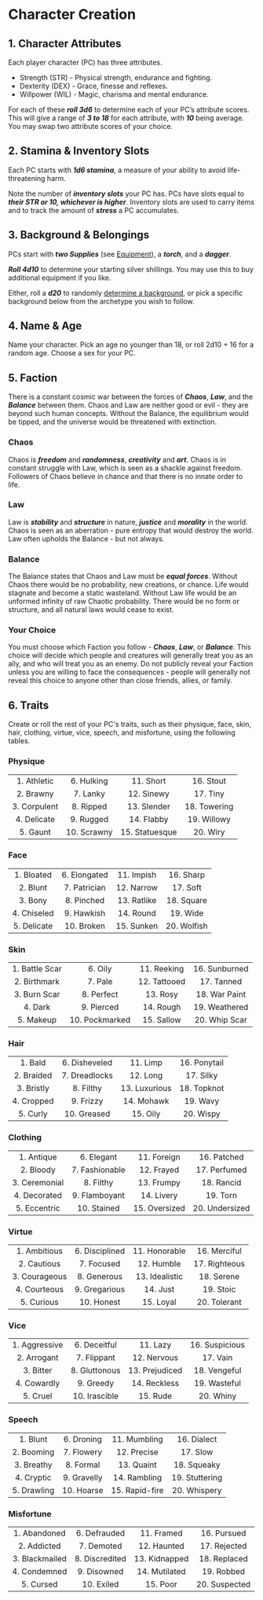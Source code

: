 # Character Creation
## 1. Character Attributes
Each player character (PC) has three attributes.
- Strength (STR) - Physical strength, endurance and fighting.
- Dexterity (DEX) - Grace, finesse and reflexes.
- Willpower (WIL) - Magic, charisma and mental endurance.

For each of these ***roll 3d6*** to determine each of your PC’s attribute scores. This will give a range of ***3 to 18*** for each attribute, with ***10*** being average. You may swap two attribute scores of your choice.
## 2. Stamina & Inventory Slots
Each PC starts with ***1d6 stamina***, a measure of your ability to avoid life-threatening harm.

Note the number of ***inventory slots*** your PC has. PCs have slots equal to ***their STR or 10, whichever is higher***. Inventory slots are used to carry items and to track the amount of ***stress*** a PC accumulates.
## 3. Background & Belongings
PCs start with ***two Supplies*** (see [Equipment](equipment.md#supply)), a ***torch***, and a ***dagger***.

***Roll 4d10*** to determine your starting silver shillings. You may use this to buy additional equipment if you like.

Either, roll a ***d20*** to randomly [determine a background](backgrounds/README.md), or pick a specific background below from the archetype you wish to follow.
## 4. Name & Age
Name your character. Pick an age no younger than 18, or roll 2d10 + 16 for a random age. Choose a sex for your PC.
## 5. Faction
There is a constant cosmic war between the forces of ***Chaos***, ***Law***, and the ***Balance*** between them. Chaos and Law are neither good or evil - they are beyond such human concepts. Without the Balance, the equilibrium would be tipped, and the universe would be threatened with extinction.
### Chaos
Chaos is ***freedom*** and ***randomness***, ***creativity*** and ***art***. Chaos is in constant struggle with Law, which is seen as a shackle against freedom. Followers of Chaos believe in chance and that there is no innate order to life.
### Law
Law is ***stability*** and ***structure*** in nature, ***justice*** and ***morality*** in the world. Chaos is seen as an aberration - pure entropy that would destroy the world. Law often upholds the Balance - but not always.
### Balance
The Balance states that Chaos and Law must be ***equal forces***. Without Chaos there would be no probability, new creations, or chance. Life would stagnate and become a static wasteland. Without Law life would be an unformed infinity of raw Chaotic probability. There would be no form or structure, and all natural laws would cease to exist.
### Your Choice
You must choose which Faction you follow - ***Chaos***, ***Law***, or ***Balance***. This choice will decide which people and creatures will generally treat you as an ally, and who will treat you as an enemy. Do not publicly reveal your Faction unless you are willing to face the consequences - people will generally not reveal this choice to anyone other than close friends, allies, or family.
## 6. Traits
Create or roll the rest of your PC's traits, such as their physique, face, skin, hair, clothing, virtue, vice, speech, and misfortune, using the following tables.
### Physique
|              |             |                |              |
| :----------: | :---------: | :------------: | :----------: |
| 1. Athletic  | 6. Hulking  |   11. Short    |  16. Stout   |
|  2. Brawny   |  7. Lanky   |   12. Sinewy   |   17. Tiny   |
| 3. Corpulent |  8. Ripped  |  13. Slender   | 18. Towering |
| 4. Delicate  |  9. Rugged  |   14. Flabby   | 19. Willowy  |
|   5. Gaunt   | 10. Scrawny | 15. Statuesque |   20. Wiry   |
### Face
|             |              |             |             |
| :---------: | :----------: | :---------: | :---------: |
| 1. Bloated  | 6. Elongated | 11. Impish  |  16. Sharp  |
|  2. Blunt   | 7. Patrician | 12. Narrow  |  17. Soft   |
|   3. Bony   |  8. Pinched  | 13. Ratlike | 18. Square  |
| 4. Chiseled |  9. Hawkish  |  14. Round  |  19. Wide   |
| 5. Delicate |  10. Broken  | 15. Sunken  | 20. Wolfish |
### Skin
|                |                |              |               |
| :------------: | :------------: | :----------: | :-----------: |
| 1. Battle Scar |    6. Oily     | 11. Reeking  | 16. Sunburned |
|  2. Birthmark  |    7. Pale     | 12. Tattooed |  17. Tanned   |
|  3. Burn Scar  |   8. Perfect   |   13. Rosy   | 18. War Paint |
|    4. Dark     |   9. Pierced   |  14. Rough   | 19. Weathered |
|   5. Makeup    | 10. Pockmarked |  15. Sallow  | 20. Whip Scar |
### Hair
|            |               |               |              |
| :--------: | :-----------: | :-----------: | :----------: |
|  1. Bald   | 6. Disheveled |   11. Limp    | 16. Ponytail |
| 2. Braided | 7. Dreadlocks |   12. Long    |  17. Silky   |
| 3. Bristly |   8. Filthy   | 13. Luxurious | 18. Topknot  |
| 4. Cropped |   9. Frizzy   |  14. Mohawk   |   19. Wavy   |
|  5. Curly  |  10. Greased  |   15. Oily    |  20. Wispy   |
### Clothing
|               |                |               |                |
| :-----------: | :------------: | :-----------: | :------------: |
|  1. Antique   |   6. Elegant   |  11. Foreign  |  16. Patched   |
|   2. Bloody   | 7. Fashionable |  12. Frayed   |  17. Perfumed  |
| 3. Ceremonial |   8. Filthy    |  13. Frumpy   |   18. Rancid   |
| 4. Decorated  | 9. Flamboyant  |  14. Livery   |    19. Torn    |
| 5. Eccentric  |  10. Stained   | 15. Oversized | 20. Undersized |
### Virtue
|               |                |                |               |
| :-----------: | :------------: | :------------: | :-----------: |
| 1. Ambitious  | 6. Disciplined | 11. Honorable  | 16. Merciful  |
|  2. Cautious  |   7. Focused   |   12. Humble   | 17. Righteous |
| 3. Courageous |  8. Generous   | 13. Idealistic |  18. Serene   |
| 4. Courteous  | 9. Gregarious  |    14. Just    |   19. Stoic   |
|  5. Curious   |   10. Honest   |   15. Loyal    | 20. Tolerant  |
### Vice
|               |               |                |                |
| :-----------: | :-----------: | :------------: | :------------: |
| 1. Aggressive | 6. Deceitful  |    11. Lazy    | 16. Suspicious |
|  2. Arrogant  |  7. Flippant  |  12. Nervous   |    17. Vain    |
|   3. Bitter   | 8. Gluttonous | 13. Prejudiced |  18. Vengeful  |
|  4. Cowardly  |   9. Greedy   |  14. Reckless  |  19. Wasteful  |
|   5. Cruel    | 10. Irascible |    15. Rude    |   20. Whiny    |
### Speech
|             |             |                |                |
| :---------: | :---------: | :------------: | :------------: |
|  1. Blunt   | 6. Droning  |  11. Mumbling  |  16. Dialect   |
| 2. Booming  | 7. Flowery  |  12. Precise   |    17. Slow    |
| 3. Breathy  |  8. Formal  |   13. Quaint   |  18. Squeaky   |
| 4. Cryptic  | 9. Gravelly |  14. Rambling  | 19. Stuttering |
| 5. Drawling | 10. Hoarse  | 15. Rapid-fire |  20. Whispery  |
### Misfortune
|                |                |               |               |
| :------------: | :------------: | :-----------: | :-----------: |
|  1. Abandoned  |  6. Defrauded  |  11. Framed   |  16. Pursued  |
|  2. Addicted   |   7. Demoted   |  12. Haunted  | 17. Rejected  |
| 3. Blackmailed | 8. Discredited | 13. Kidnapped | 18. Replaced  |
|  4. Condemned  |  9. Disowned   | 14. Mutilated |  19. Robbed   |
|   5. Cursed    |   10. Exiled   |   15. Poor    | 20. Suspected |